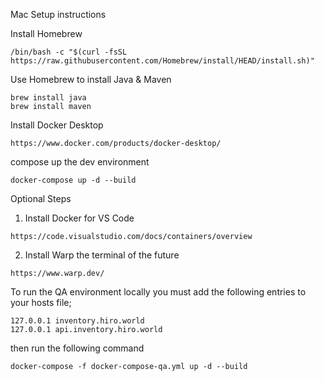Mac Setup instructions

Install Homebrew
```
/bin/bash -c "$(curl -fsSL https://raw.githubusercontent.com/Homebrew/install/HEAD/install.sh)"
```

Use Homebrew to install Java & Maven
```
brew install java
brew install maven
```

Install Docker Desktop
```
https://www.docker.com/products/docker-desktop/
```

compose up the dev environment
```
docker-compose up -d --build
```

Optional Steps

1. Install Docker for VS Code
```
https://code.visualstudio.com/docs/containers/overview
```
2. Install Warp the terminal of the future
```
https://www.warp.dev/
```

To run the QA environment locally you must add the following entries to your hosts file;
```
127.0.0.1 inventory.hiro.world
127.0.0.1 api.inventory.hiro.world
```

then run the following command
```
docker-compose -f docker-compose-qa.yml up -d --build
```